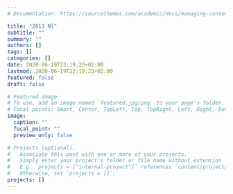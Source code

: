 ```yaml
---
# Documentation: https://sourcethemes.com/academic/docs/managing-content/

title: "2013 Nl"
subtitle: ""
summary: ""
authors: []
tags: []
categories: []
date: 2020-06-19T22:19:23+02:00
lastmod: 2020-06-19T22:19:23+02:00
featured: false
draft: false

# Featured image
# To use, add an image named `featured.jpg/png` to your page's folder.
# Focal points: Smart, Center, TopLeft, Top, TopRight, Left, Right, BottomLeft, Bottom, BottomRight.
image:
  caption: ""
  focal_point: ""
  preview_only: false

# Projects (optional).
#   Associate this post with one or more of your projects.
#   Simply enter your project's folder or file name without extension.
#   E.g. `projects = ["internal-project"]` references `content/project/deep-learning/index.md`.
#   Otherwise, set `projects = []`.
projects: []
---
```

